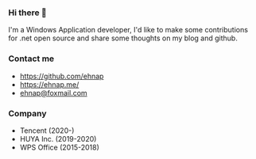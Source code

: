 ### Hi there 👋

I'm a Windows Application developer, I'd like to make some contributions for .net open source and share some thoughts on my blog and github.


### Contact me

- <https://github.com/ehnap>
- <https://ehnap.me/>
- <ehnap@foxmail.com>


### Company
- Tencent (2020-)
- HUYA Inc. (2019-2020)
- WPS Office (2015-2018)

<!--
**ehnap/ehnap** is a ✨ _special_ ✨ repository because its `README.md` (this file) appears on your GitHub profile.

Here are some ideas to get you started:

- 🔭 I’m currently working on ...
- 🌱 I’m currently learning ...
- 👯 I’m looking to collaborate on ...
- 🤔 I’m looking for help with ...
- 💬 Ask me about ...
- 📫 How to reach me: ...
- 😄 Pronouns: ...
- ⚡ Fun fact: ...
-->
